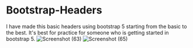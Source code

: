 # Bootstrap-Headers
I have made this basic headers using bootstrap 5 starting from the basic to the best. It's best for practice for someone who is getting started in bootstrap 5.
![Screenshot (63)](https://user-images.githubusercontent.com/73790584/120096256-04f67980-c148-11eb-912d-f851ce1b632d.png)
![Screenshot (65)](https://user-images.githubusercontent.com/73790584/120096338-7f26fe00-c148-11eb-8b62-95ea19a4fbda.png)
